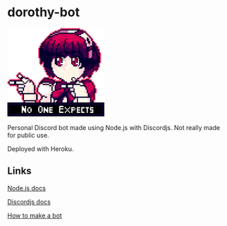 # dorothy-bot

<img height="200" width="220" src="https://github.com/Vinesma/dorothy-bot/blob/test-branch/Dorothy.png">

Personal Discord bot made using Node.js with Discordjs. Not really made for public use.

Deployed with Heroku.

## Links

[Node.js docs](https://nodejs.org/dist/latest-v10.x/docs/api/)

[Discordjs docs](https://discord.js.org/#/docs/main/stable/general/welcome)

[How to make a bot](https://discordjs.guide/)
